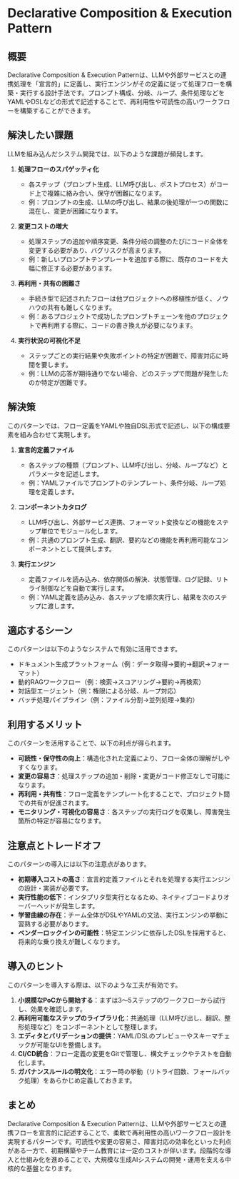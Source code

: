 # Declarative Composition & Execution Pattern

## 概要

Declarative Composition & Execution Patternは、LLMや外部サービスとの連携処理を「宣言的」に定義し、実行エンジンがその定義に従って処理フローを構築・実行する設計手法です。プロンプト構成、分岐、ループ、条件処理などをYAMLやDSLなどの形式で記述することで、再利用性や可読性の高いワークフローを構築することができます。

## 解決したい課題

LLMを組み込んだシステム開発では、以下のような課題が頻発します。

1. **処理フローのスパゲッティ化**
   - 各ステップ（プロンプト生成、LLM呼び出し、ポストプロセス）がコード上で複雑に絡み合い、保守が困難になります。
   - 例：プロンプトの生成、LLMの呼び出し、結果の後処理が一つの関数に混在し、変更が困難になります。

2. **変更コストの増大**
   - 処理ステップの追加や順序変更、条件分岐の調整のたびにコード全体を変更する必要があり、バグリスクが高まります。
   - 例：新しいプロンプトテンプレートを追加する際に、既存のコードを大幅に修正する必要があります。

3. **再利用・共有の困難さ**
   - 手続き型で記述されたフローは他プロジェクトへの移植性が低く、ノウハウの共有も難しくなります。
   - 例：あるプロジェクトで成功したプロンプトチェーンを他のプロジェクトで再利用する際に、コードの書き換えが必要になります。

4. **実行状況の可視化不足**
   - ステップごとの実行結果や失敗ポイントの特定が困難で、障害対応に時間を要します。
   - 例：LLMの応答が期待通りでない場合、どのステップで問題が発生したのか特定が困難です。

## 解決策

このパターンでは、フロー定義をYAMLや独自DSL形式で記述し、以下の構成要素を組み合わせて実現します。

1. **宣言的定義ファイル**
   - 各ステップの種類（プロンプト、LLM呼び出し、分岐、ループなど）とパラメータを記述します。
   - 例：YAMLファイルでプロンプトのテンプレート、条件分岐、ループ処理を定義します。

2. **コンポーネントカタログ**
   - LLM呼び出し、外部サービス連携、フォーマット変換などの機能をステップ単位でモジュール化します。
   - 例：共通のプロンプト生成、翻訳、要約などの機能を再利用可能なコンポーネントとして提供します。

3. **実行エンジン**
   - 定義ファイルを読み込み、依存関係の解決、状態管理、ログ記録、リトライ制御などを自動で実行します。
   - 例：YAML定義を読み込み、各ステップを順次実行し、結果を次のステップに渡します。

## 適応するシーン

このパターンは以下のようなシステムで有効に活用できます。

- ドキュメント生成プラットフォーム（例：データ取得→要約→翻訳→フォーマット）
- 動的RAGワークフロー（例：検索→スコアリング→要約→再検索）
- 対話型エージェント（例：権限による分岐、ループ対応）
- バッチ処理パイプライン（例：ファイル分割→並列処理→集約）

## 利用するメリット

このパターンを活用することで、以下の利点が得られます。

- **可読性・保守性の向上**：構造化された定義により、フロー全体の理解がしやすくなります。
- **変更の容易さ**：処理ステップの追加・削除・変更がコード修正なしで可能になります。
- **再利用・共有性**：フロー定義をテンプレート化することで、プロジェクト間での共有が促進されます。
- **モニタリング・可視化の容易さ**：各ステップの実行ログを収集し、障害発生箇所の特定が容易になります。

## 注意点とトレードオフ

このパターンの導入には以下の注意点があります。

- **初期導入コストの高さ**：宣言的定義ファイルとそれを処理する実行エンジンの設計・実装が必要です。
- **実行性能の低下**：インタプリタ型実行となるため、ネイティブコードよりオーバーヘッドが発生します。
- **学習曲線の存在**：チーム全体がDSLやYAMLの文法、実行エンジンの挙動に習熟する必要があります。
- **ベンダーロックインの可能性**：特定エンジンに依存したDSLを採用すると、将来的な乗り換えが難しくなります。

## 導入のヒント

このパターンを導入する際は、以下のような工夫が有効です。

1. **小規模なPoCから開始する**：まずは3〜5ステップのワークフローから試行し、効果を確認します。
2. **再利用可能なステップのライブラリ化**：共通処理（LLM呼び出し、翻訳、整形処理など）をコンポーネントとして整理します。
3. **エディタとバリデーションの提供**：YAML/DSLのプレビューやスキーマチェックが可能なUIを整備します。
4. **CI/CD統合**：フロー定義の変更をGitで管理し、構文チェックやテストを自動化します。
5. **ガバナンスルールの明文化**：エラー時の挙動（リトライ回数、フォールバック処理）をあらかじめ定義しておきます。

## まとめ

Declarative Composition & Execution Patternは、LLMや外部サービスとの連携フローを宣言的に記述することで、柔軟で再利用性の高いワークフロー設計を実現するパターンです。可読性や変更の容易さ、障害対応の効率化といった利点がある一方で、初期構築やチーム教育には一定のコストが伴います。段階的な導入と仕組み化を進めることで、大規模な生成AIシステムの開発・運用を支える中核的な基盤となります。
